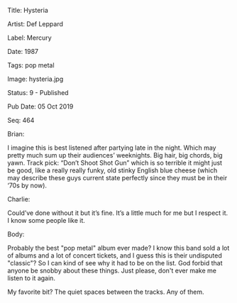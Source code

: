 Title:  Hysteria

Artist: Def Leppard

Label:  Mercury

Date:   1987

Tags:   pop metal

Image:  hysteria.jpg

Status: 9 - Published

Pub Date: 05 Oct 2019

Seq:    464

Brian: 

I imagine this is best listened after partying late in the night. Which may pretty much sum up their audiences’ weeknights. Big hair, big chords, big yawn. Track pick: “Don’t Shoot Shot Gun” which is so terrible it might just be good, like a really really funky, old stinky English blue cheese (which may describe these guys current state perfectly since they must be in their ‘70s by now).


Charlie: 

Could’ve done without it but it’s fine. It’s a little much for me but I respect it. I know some people like it.


Body: 

Probably the best "pop metal" album ever made? I know this band sold a lot of albums and a lot of concert tickets, and I guess this is their undisputed "classic"? So I can kind of see why it had to be on the list. God forbid that anyone be snobby about these things. Just please, don't ever make me listen to it again. 

My favorite bit? The quiet spaces between the tracks. Any of them. 

